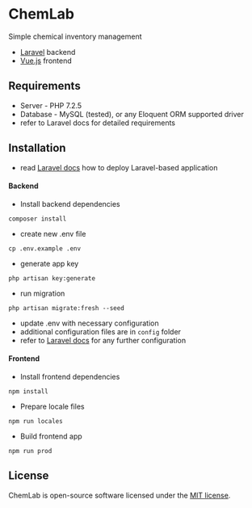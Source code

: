 # ChemLab

Simple chemical inventory management

- [Laravel](https://laravel.com) backend
- [Vue.js](https://vuejs.org) frontend

## Requirements
- Server - PHP 7.2.5
- Database - MySQL (tested), or any Eloquent ORM supported driver
- refer to Laravel docs for detailed requirements 

## Installation
- read [Laravel docs](https://laravel.com/docs) how to deploy Laravel-based application

#### Backend
- Install backend dependencies
```shell script
composer install
```

- create new .env file
```shell script
cp .env.example .env
```

- generate app key
```shell script
php artisan key:generate
```

- run migration
```shell script
php artisan migrate:fresh --seed
```

- update .env with necessary configuration
- additional configuration files are in `config` folder
- refer to [Laravel docs](https://laravel.com/docs) for any further configuration 

#### Frontend

- Install frontend dependencies
```shell script
npm install
```

- Prepare locale files
```shell script
npm run locales
```

- Build frontend app
```shell script
npm run prod
```

## License

ChemLab is open-source software licensed under the [MIT license](https://opensource.org/licenses/MIT).

